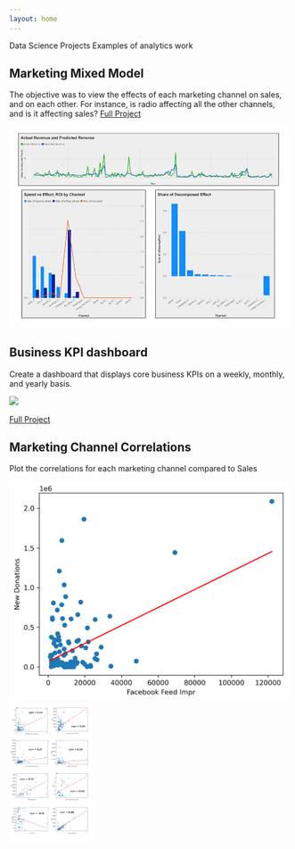 ```yaml
---
layout: home
---
```


Data Science Projects
Examples of analytics work

## Marketing Mixed Model 

The objective was to view the effects of each marketing channel on sales, and on each other. For instance, is radio affecting all the other channels, and is it affecting sales?
[Full Project](https://github.com/kevinedw/MMM)

<img src="./IMAGE/predictEffect.jpg" width="500" />

## Business KPI dashboard
Create a dashboard that displays core business KPIs on a weekly, monthly, and yearly basis. 

<img src="./IMAGE/Org-Dashboard.PNG" width="500" />

[Full Project](https://github.com/kevinedw/Executive-Dashboard)

## Marketing Channel Correlations

Plot the correlations for each marketing channel compared to Sales

<img src="./IMAGE/FacebookFeedImpr.png" width="500" />
<img src="./IMAGE/correlations-altered.jpg" width="150" />
